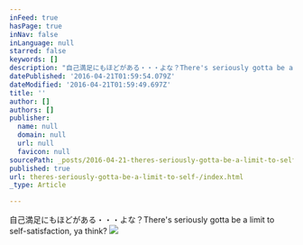 ```yaml
---
inFeed: true
hasPage: true
inNav: false
inLanguage: null
starred: false
keywords: []
description: "自己満足にもほどがある・・・よな？There's seriously gotta be a limit to self-satisfaction, ya think?"
datePublished: '2016-04-21T01:59:54.079Z'
dateModified: '2016-04-21T01:59:49.697Z'
title: ''
author: []
authors: []
publisher:
  name: null
  domain: null
  url: null
  favicon: null
sourcePath: _posts/2016-04-21-theres-seriously-gotta-be-a-limit-to-self-.md
published: true
url: theres-seriously-gotta-be-a-limit-to-self-/index.html
_type: Article

---
```

自己満足にもほどがある・・・よな？There's seriously gotta be a limit to self-satisfaction, ya think?
![](https://the-grid-user-content.s3-us-west-2.amazonaws.com/d94d1abb-5aef-46b0-8309-63b84fafa090.png)